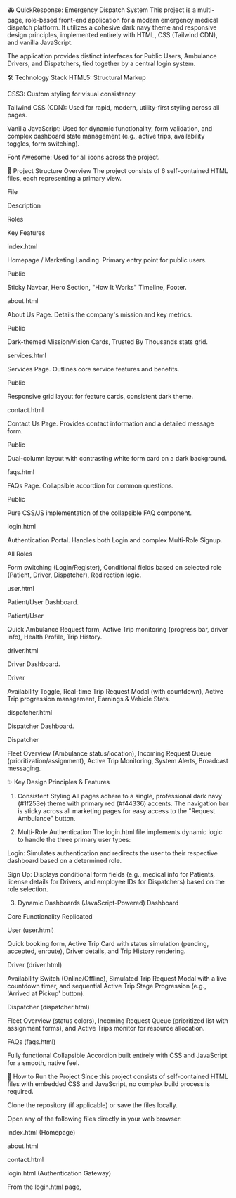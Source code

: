 🚑 QuickResponse: Emergency Dispatch System
This project is a multi-page, role-based front-end application for a modern emergency medical dispatch platform. It utilizes a cohesive dark navy theme and responsive design principles, implemented entirely with HTML, CSS (Tailwind CDN), and vanilla JavaScript.

The application provides distinct interfaces for Public Users, Ambulance Drivers, and Dispatchers, tied together by a central login system.

🛠️ Technology Stack
HTML5: Structural Markup

CSS3: Custom styling for visual consistency

Tailwind CSS (CDN): Used for rapid, modern, utility-first styling across all pages.

Vanilla JavaScript: Used for dynamic functionality, form validation, and complex dashboard state management (e.g., active trips, availability toggles, form switching).

Font Awesome: Used for all icons across the project.

📂 Project Structure Overview
The project consists of 6 self-contained HTML files, each representing a primary view.

File

Description

Roles

Key Features

index.html

Homepage / Marketing Landing. Primary entry point for public users.

Public

Sticky Navbar, Hero Section, "How It Works" Timeline, Footer.

about.html

About Us Page. Details the company's mission and key metrics.

Public

Dark-themed Mission/Vision Cards, Trusted By Thousands stats grid.

services.html

Services Page. Outlines core service features and benefits.

Public

Responsive grid layout for feature cards, consistent dark theme.

contact.html

Contact Us Page. Provides contact information and a detailed message form.

Public

Dual-column layout with contrasting white form card on a dark background.

faqs.html

FAQs Page. Collapsible accordion for common questions.

Public

Pure CSS/JS implementation of the collapsible FAQ component.

login.html

Authentication Portal. Handles both Login and complex Multi-Role Signup.

All Roles

Form switching (Login/Register), Conditional fields based on selected role (Patient, Driver, Dispatcher), Redirection logic.

user.html

Patient/User Dashboard.

Patient/User

Quick Ambulance Request form, Active Trip monitoring (progress bar, driver info), Health Profile, Trip History.

driver.html

Driver Dashboard.

Driver

Availability Toggle, Real-time Trip Request Modal (with countdown), Active Trip progression management, Earnings & Vehicle Stats.

dispatcher.html

Dispatcher Dashboard.

Dispatcher

Fleet Overview (Ambulance status/location), Incoming Request Queue (prioritization/assignment), Active Trip Monitoring, System Alerts, Broadcast messaging.

✨ Key Design Principles & Features
1. Consistent Styling
All pages adhere to a single, professional dark navy (#1f253e) theme with primary red (#f44336) accents. The navigation bar is sticky across all marketing pages for easy access to the "Request Ambulance" button.

2. Multi-Role Authentication
The login.html file implements dynamic logic to handle the three primary user types:

Login: Simulates authentication and redirects the user to their respective dashboard based on a determined role.

Sign Up: Displays conditional form fields (e.g., medical info for Patients, license details for Drivers, and employee IDs for Dispatchers) based on the role selection.

3. Dynamic Dashboards (JavaScript-Powered)
Dashboard

Core Functionality Replicated

User (user.html)

Quick booking form, Active Trip Card with status simulation (pending, accepted, enroute), Driver details, and Trip History rendering.

Driver (driver.html)

Availability Switch (Online/Offline), Simulated Trip Request Modal with a live countdown timer, and sequential Active Trip Stage Progression (e.g., 'Arrived at Pickup' button).

Dispatcher (dispatcher.html)

Fleet Overview (status colors), Incoming Request Queue (prioritized list with assignment forms), and Active Trips monitor for resource allocation.

FAQs (faqs.html)

Fully functional Collapsible Accordion built entirely with CSS and JavaScript for a smooth, native feel.

🚀 How to Run the Project
Since this project consists of self-contained HTML files with embedded CSS and JavaScript, no complex build process is required.

Clone the repository (if applicable) or save the files locally.

Open any of the following files directly in your web browser:

index.html (Homepage)

about.html

contact.html

login.html (Authentication Gateway)

From the login.html page,

